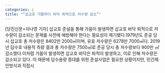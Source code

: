 ```yaml
---
categories: i
title: "“삽교호 가뭄마다 바닥 퇴적으로 저수량 감소”"
---
```

[당진신문=지나영 기자] 삽교호 준설을 통해 가뭄이 발생하면 삽교호 바닥 퇴적으로 저수량이 감소되는 문제를 사전에 예방해야 한다는 필요성이 제기됐다.1979년도 준공 당시 삽교호 총 저수량은 8402만 2000㎥이며, 유효 저수량은 6278만 7000㎥다. 2019년 담수호 내용적 측량 결과 총 저수량은 7500㎥로 준공 당시 총 저수량보다 900만 ㎥감소했다.이처럼 가뭄이 발생하면 삽교호 바닥은 퇴적이 발생하고, 이로 인해 저수량은 감소되고 있다. 이 때문에 담수용량 증대를 위한 준설사업은 필요한 상황이지만, 민간제안방식과 직접시